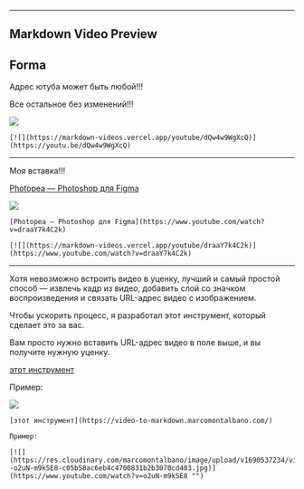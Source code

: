 
---

## Markdown Video Preview

## Forma

Адрес ютуба может быть любой!!!

Все остальное без изменений!!!

[![](https://markdown-videos.vercel.app/youtube/dQw4w9WgXcQ)](https://youtu.be/dQw4w9WgXcQ)

```
[![](https://markdown-videos.vercel.app/youtube/dQw4w9WgXcQ)](https://youtu.be/dQw4w9WgXcQ)
```
---

Моя вставка!!!

[Photopea — Photoshop для Figma](https://www.youtube.com/watch?v=draaY7k4C2k)

[![](https://markdown-videos.vercel.app/youtube/draaY7k4C2k)](https://www.youtube.com/watch?v=draaY7k4C2k)

```
[Photopea — Photoshop для Figma](https://www.youtube.com/watch?v=draaY7k4C2k)

[![](https://markdown-videos.vercel.app/youtube/draaY7k4C2k)](https://www.youtube.com/watch?v=draaY7k4C2k)
```



---

Хотя невозможно встроить видео в уценку, лучший и самый простой способ — извлечь кадр из видео, добавить слой со значком воспроизведения и связать URL-адрес видео с изображением.

Чтобы ускорить процесс, я разработал этот инструмент, который сделает это за вас.

Вам просто нужно вставить URL-адрес видео в поле выше, и вы получите нужную уценку. 

[этот инструмент](https://video-to-markdown.marcomontalbano.com/)

Пример:

[![](https://res.cloudinary.com/marcomontalbano/image/upload/v1690537234/video_to_markdown/images/youtube--o2uN-m9kSE8-c05b58ac6eb4c4700831b2b3070cd403.jpg)](https://www.youtube.com/watch?v=o2uN-m9kSE8 "")

```
[этот инструмент](https://video-to-markdown.marcomontalbano.com/)

Пример:

[![](https://res.cloudinary.com/marcomontalbano/image/upload/v1690537234/video_to_markdown/images/youtube--o2uN-m9kSE8-c05b58ac6eb4c4700831b2b3070cd403.jpg)](https://www.youtube.com/watch?v=o2uN-m9kSE8 "")
```
